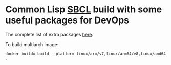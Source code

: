 # Common Lisp [SBCL](https://www.sbcl.org/) build with some useful packages for DevOps

The complete list of extra packages [here](./Dockerfile#L10).

To build multiarch image:

```console
docker buildx build --platform linux/arm/v7,linux/arm64/v8,linux/amd64 .
```
